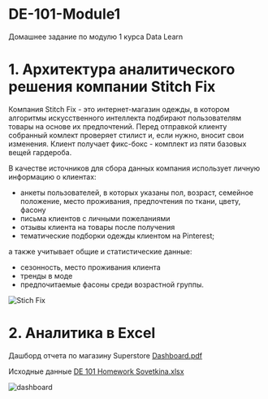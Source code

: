 # DE-101-Module1
Домашнее задание по модулю 1 курса Data Learn

# 1. Архитектура аналитического решения компании Stitch Fix

Компания Stitch Fix - это интернет-магазин одежды, в котором алгоритмы искусственного интеллекта подбирают пользователям товары на основе их предпочтений. Перед отправкой клиенту собранный комлект проверяет стилист и, если нужно, вносит свои изменения. Клиент получает фикс-бокс - комплект из пяти базовых вещей гардероба.

В качестве источников для сбора данных компания использует личную информацию о клиентах:
+ анкеты пользователей, в которых указаны пол, возраст, семейное положение, место проживания, предпочтения по ткани, цвету, фасону
+ письма клиентов с личными пожеланиями
+ отзывы клиента на товары после получения
+ тематические подборки одежды клиентом на Pinterest;

а также учитывает общие и статистические данные:
+ сезонность, место проживания клиента
+ тренды в моде
+ предпочитаемые фасоны среди возрастной группы.


![Stich Fix](https://user-images.githubusercontent.com/108063450/180183500-0f0bdb57-8e34-4caa-8a00-0fa31742b09d.jpg)


# 2. Аналитика в Excel

Дашборд отчета по магазину Superstore
[Dashboard.pdf](https://github.com/EkaterinaSovetkina/DE-101-Module1-/files/9158071/Dashboard.pdf)

Исходные данные [DE 101 Homework Sovetkina.xlsx](https://github.com/EkaterinaSovetkina/DE-101-Module1-/files/9158073/DE.101.Homework.Sovetkina.xlsx)

![dashboard](https://user-images.githubusercontent.com/108063450/180181665-82c1d31f-9286-4df3-8e95-70c8d223cc1f.png)

